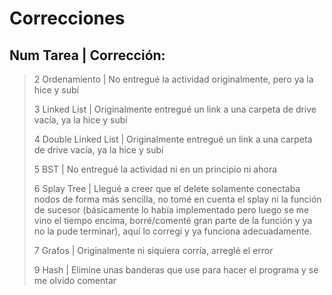 # Correcciones

## Num Tarea            | Corrección:
>2 Ordenamiento        | No entregué la actividad originalmente, pero ya la hice y subí
>
>3 Linked List         | Originalmente entregué un link a una carpeta de drive vacía, ya la hice y subí
>
>4 Double Linked List  | Originalmente entregué un link a una carpeta de drive vacía, ya la hice y subí
>
>5 BST                 | No entregué la actividad ni en un principio ni ahora
>
>6 Splay Tree          | Llegué a creer que el delete solamente conectaba nodos de forma más sencilla, no tomé en cuenta el splay ni la función de sucesor (básicamente lo había implementado pero luego se me vino el tiempo encima, borré/comenté gran parte de la función y ya no la pude terminar), aquí lo corregí y ya funciona adecuadamente.
>
>7 Grafos              | Originalmente ni siquiera corría, arreglé el error
>
>9 Hash                | Elimine unas banderas que use para hacer el programa y se me olvido comentar
>
